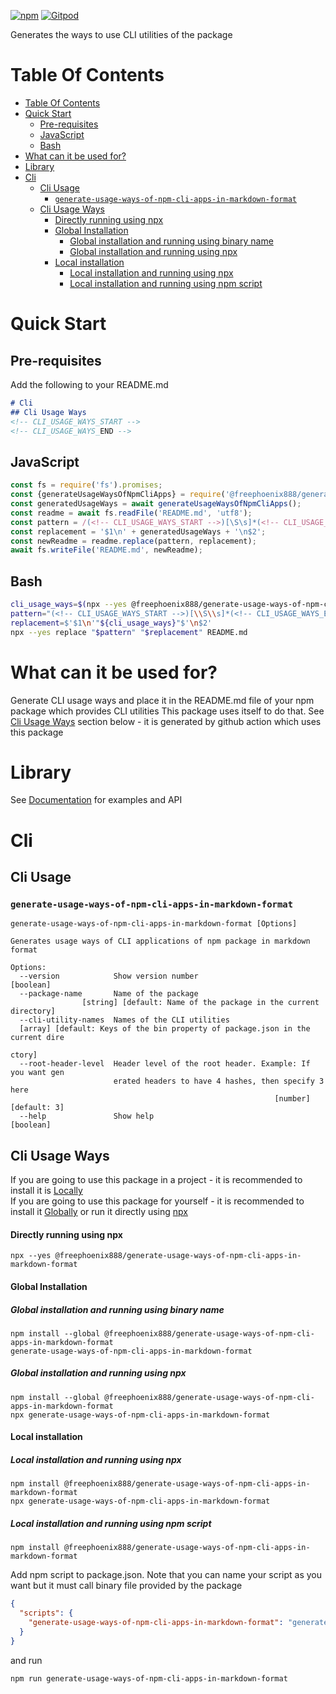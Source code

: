 [![npm](https://img.shields.io/npm/v/@freephoenix888/generate-usage-ways-of-npm-cli-apps-in-markdown-format.svg)](https://www.npmjs.com/package/@freephoenix888/generate-usage-ways-of-npm-cli-apps-in-markdown-format)
[![Gitpod](https://img.shields.io/badge/Gitpod-ready--to--code-blue?logo=gitpod)](https://gitpod.io/#https://github.com/freephoenix888/generate-usage-ways-of-npm-cli-apps-in-markdown-format) 

Generates the ways to use CLI utilities of the package

# Table Of Contents
<!-- Do not remove these comments because they are used for automatic generation -->
<!-- TABLE_OF_CONTENTS_START -->
- [Table Of Contents](#table-of-contents)
- [Quick Start](#quick-start)
  * [Pre-requisites](#pre-requisites)
  * [JavaScript](#javascript)
  * [Bash](#bash)
- [What can it be used for?](#what-can-it-be-used-for)
- [Library](#library)
- [Cli](#cli)
  * [Cli Usage](#cli-usage)
    + [`generate-usage-ways-of-npm-cli-apps-in-markdown-format`](#generate-usage-ways-of-npm-cli-apps-in-markdown-format)
  * [Cli Usage Ways](#cli-usage-ways)
      - [Directly running using npx](#directly-running-using-npx)
      - [Global Installation](#global-installation)
        * [Global installation and running using binary name](#global-installation-and-running-using-binary-name)
        * [Global installation and running using npx](#global-installation-and-running-using-npx)
      - [Local installation](#local-installation)
        * [Local installation and running using npx](#local-installation-and-running-using-npx)
        * [Local installation and running using npm script](#local-installation-and-running-using-npm-script)
<!-- TABLE_OF_CONTENTS_END -->

# Quick Start
## Pre-requisites
Add the following to your README.md
```markdown
# Cli
## Cli Usage Ways
<!-- CLI_USAGE_WAYS_START -->
<!-- CLI_USAGE_WAYS_END -->
```
## JavaScript
```javascript
const fs = require('fs').promises;
const {generateUsageWaysOfNpmCliApps} = require('@freephoenix888/generate-usage-ways-of-npm-cli-apps-in-markdown-format');
const generatedUsageWays = await generateUsageWaysOfNpmCliApps();
const readme = await fs.readFile('README.md', 'utf8');
const pattern = /(<!-- CLI_USAGE_WAYS_START -->)[\S\s]*(<!-- CLI_USAGE_WAYS_END -->)/;
const replacement = '$1\n' + generatedUsageWays + '\n$2';
const newReadme = readme.replace(pattern, replacement);
await fs.writeFile('README.md', newReadme);
```
## Bash
```bash
cli_usage_ways=$(npx --yes @freephoenix888/generate-usage-ways-of-npm-cli-apps-in-markdown-format  --root-header-level 2)
pattern="(<!-- CLI_USAGE_WAYS_START -->)[\\S\\s]*(<!-- CLI_USAGE_WAYS_END -->)"
replacement=$'$1\n'"${cli_usage_ways}"$'\n$2'
npx --yes replace "$pattern" "$replacement" README.md
```

# What can it be used for?
Generate CLI usage ways and place it in the README.md file of your npm package which provides CLI utilities
This package uses itself to do that. See [Cli Usage Ways](#cli-usage-ways) section below - it is generated by github action which uses this package


# Library
See [Documentation] for examples and API

# Cli

## Cli Usage
<!-- CLI_HELP_START -->

### `generate-usage-ways-of-npm-cli-apps-in-markdown-format`
```
generate-usage-ways-of-npm-cli-apps-in-markdown-format [Options]

Generates usage ways of CLI applications of npm package in markdown format

Options:
  --version            Show version number                             [boolean]
  --package-name       Name of the package
                [string] [default: Name of the package in the current directory]
  --cli-utility-names  Names of the CLI utilities
  [array] [default: Keys of the bin property of package.json in the current dire
                                                                          ctory]
  --root-header-level  Header level of the root header. Example: If you want gen
                       erated headers to have 4 hashes, then specify 3 here
                                                           [number] [default: 3]
  --help               Show help                                       [boolean]
```
<!-- CLI_HELP_END -->

## Cli Usage Ways
<!-- Do not remove these comments because they are used for automatic generation -->
<!-- ACTUAL_CLI_USAGE_WAYS_START -->
If you are going to use this package in a project - it is recommended to install it is [Locally](#local-installation)  
If you are going to use this package for yourself - it is recommended to install it [Globally](#global-installation) or run it directly using [npx](#directly-running-using-npx)
#### Directly running using npx
```shell
npx --yes @freephoenix888/generate-usage-ways-of-npm-cli-apps-in-markdown-format
```

#### Global Installation
##### Global installation and running using binary name
```shell
npm install --global @freephoenix888/generate-usage-ways-of-npm-cli-apps-in-markdown-format
generate-usage-ways-of-npm-cli-apps-in-markdown-format
```

##### Global installation and running using npx
```shell
npm install --global @freephoenix888/generate-usage-ways-of-npm-cli-apps-in-markdown-format
npx generate-usage-ways-of-npm-cli-apps-in-markdown-format
```

#### Local installation

##### Local installation and running using npx
```shell
npm install @freephoenix888/generate-usage-ways-of-npm-cli-apps-in-markdown-format
npx generate-usage-ways-of-npm-cli-apps-in-markdown-format
```

##### Local installation and running using npm script
```shell
npm install @freephoenix888/generate-usage-ways-of-npm-cli-apps-in-markdown-format
```
Add npm script to package.json. Note that you can name  your script as you want but it must call binary file provided by the package
```json
{
  "scripts": {
    "generate-usage-ways-of-npm-cli-apps-in-markdown-format": "generate-usage-ways-of-npm-cli-apps-in-markdown-format"
  }
}
```
and run
```shell
npm run generate-usage-ways-of-npm-cli-apps-in-markdown-format
```
  <!-- ACTUAL_CLI_USAGE_WAYS_END -->
  


[Documentation]: https://freephoenix888.github.io/generate-usage-ways-of-npm-cli-apps-in-markdown-format/